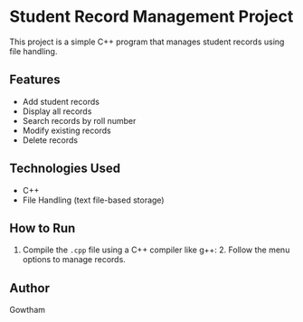 # Student Record Management Project

This project is a simple C++ program that manages student records using file handling.

## Features
- Add student records
- Display all records
- Search records by roll number
- Modify existing records
- Delete records

## Technologies Used
- C++
- File Handling (text file-based storage)

## How to Run
1. Compile the `.cpp` file using a C++ compiler like g++:                      2. Follow the menu options to manage records.

## Author
Gowtham
